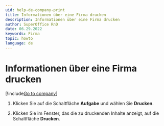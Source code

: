 ```yaml
---
uid: help-de-company-print
title: Informationen über eine Firma drucken
description: Informationen über eine Firma drucken
author: SuperOffice RnD
date: 06.29.2022
keywords: Firma
topic: howto
language: de
---
```


# Informationen über eine Firma drucken

[!include[Go to company](../../learn/includes/goto-company.md)]

1. Klicken Sie auf die Schaltfläche **Aufgabe** und wählen Sie **Drucken**.

1. Klicken Sie im Fenster, das die zu druckenden Inhalte anzeigt, auf die Schaltfläche **Drucken**.
